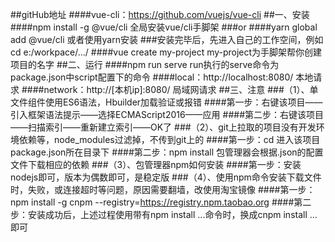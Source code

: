 ##gitHub地址
####vue-cli：https://github.com/vuejs/vue-cli
##一、安装
####npm install -g @vue/cli      全局安装vue/cli手脚架
###or
####yarn global add @vue/cli     或者使用yarn安装
###安装完毕后，先进入自己的工作空间，例如cd e:/workpace/.../
####vue create my-project        my-project为手脚架帮你创建项目的名字
##二、运行
####npm run serve                run执行的serve命令为package.json中script配置下的命令
####local：http://localhost:8080/       本地请求
####network：http://[本机ip]:8080/      局域网请求
##三、注意
###（1）、单文件组件使用ES6语法，Hbuilder加载验证或报错
####第一步：右键该项目——引入框架语法提示——选择ECMAScript2016——应用
####第二步：右键该项目——扫描索引——重新建立索引——OK了
###（2）、git上拉取的项目没有开发环境依赖等，node_modules过滤掉，不传到git上的
####第一步：cd 进入该项目package.json所在目录下
####第二步：npm install             包管理器会根据.json的配置文件下载相应的依赖
###（3）、包管理器npm如何安装
####第一步：安装nodejs即可，版本为偶数即可，是稳定版
###（4）、使用npm命令安装下载文件时，失败，或连接超时等问题，原因需要翻墙，改使用淘宝镜像
####第一步：npm install -g cnpm --registry=https://registry.npm.taobao.org
####第二步：安装成功后，上述过程使用带有npm install ...命令时，换成cnpm install ...即可